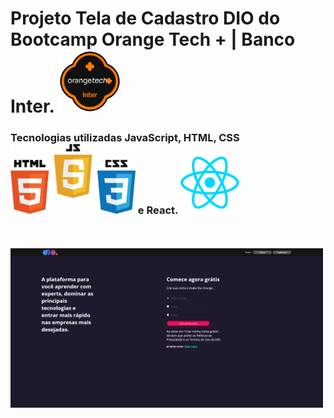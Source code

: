 # Projeto Tela de Cadastro DIO do Bootcamp Orange Tech + | Banco Inter. <img src="src/assets/logoOrangeTech.png" width="100px">

### Tecnologias utilizadas JavaScript, HTML, CSS <img src="src/assets/Logos.png" width="200px"> e React.<img src="src/assets/LogoReact.png" width="100px">
<br>
<br>
<img src="src/assets/cadastro.png" width="500px">